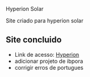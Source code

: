 Hyperion Solar

Site criado para hyperion solar

## Site concluido 
- Link de acesso: [Hyperion](https://hyperionsolar.com.br/)
- adicionar projeto de ibpora
- corrigir erros de portugues

